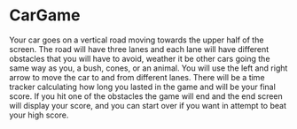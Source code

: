 # CarGame
Your car goes on a vertical road moving towards the upper half of the screen. The road will have three lanes and each lane will have different obstacles that you will have to avoid, weather it be other cars going the same way as you, a bush, cones, or an animal. You will use the left and right arrow to move the car to and from different lanes. There will be a time tracker calculating how long you lasted in the game and will be your final score. If you hit one of the obstacles the game will end and the end screen will display your score, and you can start over if you want in attempt to beat your high score.

